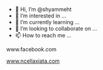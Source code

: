 - 👋 Hi, I’m @shyammeht
- 👀 I’m interested in ...
- 🌱 I’m currently learning ...
- 💞️ I’m looking to collaborate on ...
- 📫 How to reach me ...

<!---
shyammeht/shyammeht is a ✨ special ✨ repository because its `README.md` (this file) appears on your GitHub profile.
You can click the Preview link to take a look at your changes.
--->www.facebook.com
www.ncellaxiata.com





